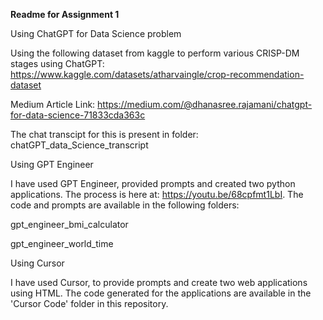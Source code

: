 **Readme for Assignment 1**

Using ChatGPT for Data Science problem

Using the following dataset from kaggle to perform various CRISP-DM stages using ChatGPT: 
https://www.kaggle.com/datasets/atharvaingle/crop-recommendation-dataset

Medium Article Link: https://medium.com/@dhanasree.rajamani/chatgpt-for-data-science-71833cda363c

The chat transcipt for this is present in folder: chatGPT_data_Science_transcript

Using GPT Engineer

I have used GPT Engineer, provided prompts and created two python applications. The process is here at: https://youtu.be/68cpfmt1LbI. The code and prompts are available in the following folders:

gpt_engineer_bmi_calculator

gpt_engineer_world_time

Using Cursor

I have used Cursor, to provide prompts and create two web applications using HTML. The code generated for the applications are available in the 'Cursor Code' folder in this repository.
